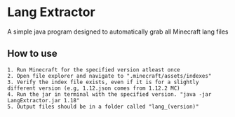 # Lang Extractor
A simple java program designed to automatically grab all Minecraft lang files 

## How to use
```
1. Run Minecraft for the specified version atleast once
2. Open file explorer and navigate to ".minecraft/assets/indexes"
3. Verify the index file exists, even if it is for a slightly different version (e.g, 1.12.json comes from 1.12.2 MC)
4. Run the jar in terminal with the specified version. "java -jar LangExtractor.jar 1.18"
5. Output files should be in a folder called "lang_(version)"
```
